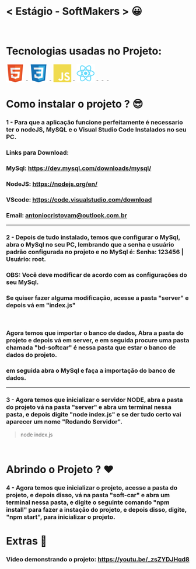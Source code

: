 # < Estágio - SoftMakers > 😀

<img src="https://github.com/antoniocristovam/desafio-estagio/blob/main/soft-car/src/assets/img/logo_essa_git.png?raw=true" alt="">

# Tecnologias usadas no Projeto:

<img width="50px" src="https://raw.githubusercontent.com/devicons/devicon/master/icons/html5/html5-original.svg" alt=""> -
<img width="50px" src="https://raw.githubusercontent.com/devicons/devicon/master/icons/css3/css3-original.svg" alt=""> -
<img width="50px" src="https://raw.githubusercontent.com/devicons/devicon/master/icons/javascript/javascript-plain.svg" alt=""> -
<img width="50px" src="https://raw.githubusercontent.com/devicons/devicon/master/icons/react/react-original.svg" alt=""> -
<img width="100px" src="https://www.vectorlogo.zone/logos/mysql/mysql-official.svg" alt=""> -
<img width="50px" src="https://cdn-icons-png.flaticon.com/512/5968/5968322.png" alt=""> -

# Como instalar o projeto ? 😎

### 1 - Para que a aplicação funcione perfeitamente é necessario ter o nodeJS, MySQL e o Visual Studio Code Instalados no seu PC.

### Links para Download:

### MySql: https://dev.mysql.com/downloads/mysql/
### NodeJS: https://nodejs.org/en/
### VScode: https://code.visualstudio.com/download
### Email: antoniocristovam@outlook.com.br

<hr>

### 2 - Depois de tudo instalado, temos que configurar o MySql, abra o MySql no seu PC, lembrando que a senha e usuário padrão configurada no projeto e no MySql é: Senha: 123456 | Usuário: root. 
### OBS: Você deve modificar de acordo com as configurações do seu MySql.

### Se quiser fazer alguma modificação, acesse a pasta "server" e depois vá em "index.js"

<img width="300px" src="https://uploaddeimagens.com.br/images/004/072/260/full/code.png?1666445711" alt="">

### Agora temos que importar o banco de dados, Abra a pasta do projeto e depois vá em server, e em seguida procure uma pasta chamada "bd-softcar" é nessa pasta que estar o banco de dados do projeto. 
### em seguida abra o MySql e faça a importação do banco de dados.

<hr>

### 3 - Agora temos que inicializar o servidor NODE, abra a pasta do projeto vá na pasta "server" e abra um terminal nessa pasta, e depois digite "node index.js" e se der tudo certo vai aparecer um nome "Rodando Servidor".
> node index.js

<img src="https://i.postimg.cc/sxJVNpXD/proje.png" alt="">



# Abrindo o Projeto ? ❤️

### 4 - Agora temos que inicializar o projeto, acesse a pasta do projeto, e depois disso, vá na pasta "soft-car" e abra um terminal nessa pasta, e digite o seguinte comando "npm install" para fazer a instação do projeto, e depois disso, digite, "npm start", para inicializar o projeto.



# Extras 🥱

### Vídeo demonstrando o projeto: https://youtu.be/_zsZYDJHqd8

<img src="https://github.com/antoniocristovam/desafio-estagio/blob/main/soft-car/src/assets/img/img1.png?raw=true" alt="">
